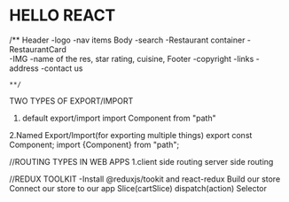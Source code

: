 # HELLO REACT

/**
Header 
   -logo
   -nav items
Body
    -search
    -Restaurant container
       -RestaurantCard   
          -IMG
          -name of the res, star rating, cuisine,
Footer
    -copyright
    -links
    -address
    -contact us          

    **/

TWO TYPES OF EXPORT/IMPORT
1. default export/import
import Component from "path"

2.Named Export/Import(for exporting multiple things)
export const Component;
import {Component} from "path";

//ROUTING TYPES IN WEB APPS
1.client side routing
server side routing

//REDUX TOOLKIT
-Install  @reduxjs/tookit and react-redux
Build our store
Connect our store to our app
Slice(cartSlice)
dispatch(action)
Selector